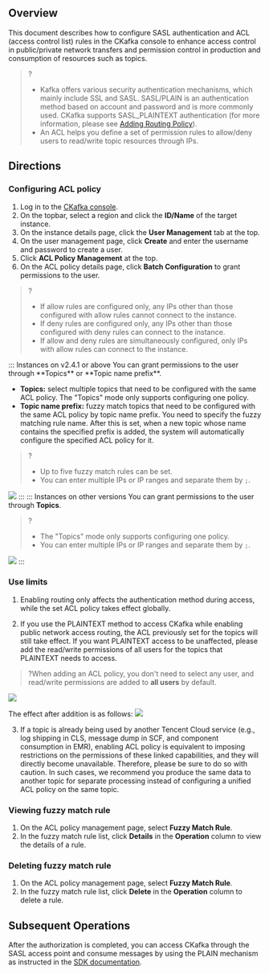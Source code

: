## Overview

This document describes how to configure SASL authentication and ACL (access control list) rules in the CKafka console to enhance access control in public/private network transfers and permission control in production and consumption of resources such as topics.

>?
>- Kafka offers various security authentication mechanisms, which mainly include SSL and SASL. SASL/PLAIN is an authentication method based on account and password and is more commonly used. CKafka supports SASL_PLAINTEXT authentication (for more information, please see [Adding Routing Policy](https://intl.cloud.tencent.com/document/product/597/32555)).
>- An ACL helps you define a set of permission rules to allow/deny users to read/write topic resources through IPs.


## Directions

### Configuring ACL policy

1. Log in to the [CKafka console](https://console.cloud.tencent.com/ckafka).
2. On the topbar, select a region and click the **ID/Name** of the target instance.
3. On the instance details page, click the **User Management** tab at the top.
4. On the user management page, click **Create** and enter the username and password to create a user.
5. Click **ACL Policy Management** at the top.
6. On the ACL policy details page, click **Batch Configuration** to grant permissions to the user.

>?
>- If allow rules are configured only, any IPs other than those configured with allow rules cannot connect to the instance.
>- If deny rules are configured only, any IPs other than those configured with deny rules can connect to the instance.
>- If allow and deny rules are simultaneously configured, only IPs with allow rules can connect to the instance. 

<dx-tabs>
::: Instances on v2.4.1 or above
You can grant permissions to the user through **Topics** or **Topic name prefix**.

- **Topics:** select multiple topics that need to be configured with the same ACL policy. The "Topics" mode only supports configuring one policy.
- **Topic name prefix:** fuzzy match topics that need to be configured with the same ACL policy by topic name prefix. You need to specify the fuzzy matching rule name. After this is set, when a new topic whose name contains the specified prefix is added, the system will automatically configure the specified ACL policy for it.

>?
>- Up to five fuzzy match rules can be set.  
>- You can enter multiple IPs or IP ranges and separate them by `;`.

![](https://main.qcloudimg.com/raw/302ef1adfcd93b5fcae7ebaed583c7f9.png)
:::
::: Instances on other versions
You can grant permissions to the user through **Topics**.

> ?
> - The "Topics" mode only supports configuring one policy.
> - You can enter multiple IPs or IP ranges and separate them by `;`.		

![](https://main.qcloudimg.com/raw/d1294464da0efc600c01bc183c62d0b8.png)
:::
</dx-tabs>
    

### Use limits

1. Enabling routing only affects the authentication method during access, while the set ACL policy takes effect globally.

2. If you use the PLAINTEXT method to access CKafka while enabling public network access routing, the ACL previously set for the topics will still take effect. If you want PLAINTEXT access to be unaffected, please add the read/write permissions of all users for the topics that PLAINTEXT needs to access.
>?When adding an ACL policy, you don't need to select any user, and read/write permissions are added to **all users** by default.
>
 ![](https://main.qcloudimg.com/raw/27e8e0b9b20da5f123eaee2212633dba.png)

   The effect after addition is as follows:
   ![](https://main.qcloudimg.com/raw/6d1b4b5dd89343530deae827e76d38ab.png)

3. If a topic is already being used by another Tencent Cloud service (e.g., log shipping in CLS, message dump in SCF, and component consumption in EMR), enabling ACL policy is equivalent to imposing restrictions on the permissions of these linked capabilities, and they will directly become unavailable. Therefore, please be sure to do so with caution. In such cases, we recommend you produce the same data to another topic for separate processing instead of configuring a unified ACL policy on the same topic.

### Viewing fuzzy match rule

1. On the ACL policy management page, select **Fuzzy Match Rule**.
2. In the fuzzy match rule list, click **Details** in the **Operation** column to view the details of a rule.

### Deleting fuzzy match rule

1. On the ACL policy management page, select **Fuzzy Match Rule**.
2. In the fuzzy match rule list, click **Delete** in the **Operation** column to delete a rule.

## Subsequent Operations

After the authorization is completed, you can access CKafka through the SASL access point and consume messages by using the PLAIN mechanism as instructed in the [SDK documentation](https://intl.cloud.tencent.com/document/product/597/40049).
